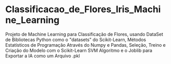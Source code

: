 # Classificacao_de_Flores_Iris_Machine_Learning
Projeto de Machine Learning para Classificação de Flores, usando DataSet de Bibliotecas Python como o "datasets" do Scikit-Learn, Métodos Estatísticos de Programação Através do Numpy e Pandas, Seleção, Treino e Criação do Modelo com o Scikit-Learn SVM Algoritmo e o Joblib para Exportar a IA como um Arquivo .pkl

